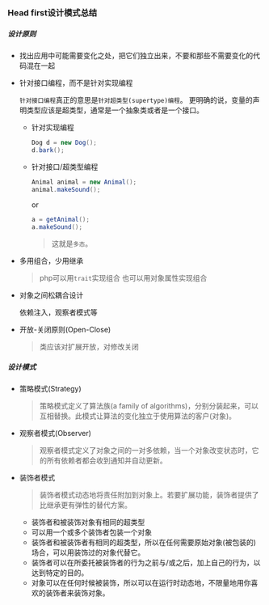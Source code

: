### Head first设计模式总结

##### 设计原则
* 找出应用中可能需要变化之处，把它们独立出来，不要和那些不需要变化的代码混在一起
* 针对接口编程，而不是针对实现编程

  `针对接口编程`真正的意思是`针对超类型(supertype)编程`。
  更明确的说，变量的声明类型应该是超类型，通常是一个抽象类或者是一个接口。

  - 针对实现编程
    ```java
    Dog d = new Dog();
    d.bark();
    ```
  - 针对接口/超类型编程

    ```java
    Animal animal = new Animal();
    animal.makeSound();
    ```
    or
    ```java
    a = getAnimal();
    a.makeSound();
    ```

    > 这就是`多态`。

* 多用组合，少用继承
  > php可以用`trait`实现组合
  > 也可以用对象属性实现组合

* 对象之间松耦合设计

  依赖注入，观察者模式等

* 开放-关闭原则(Open-Close)
  > 类应该对扩展开放，对修改关闭

##### 设计模式

* 策略模式(Strategy)

  > 策略模式定义了算法族(a family of algorithms)，分别分装起来，可以互相替换。此模式让算法的变化独立于使用算法的客户(对象)。

* 观察者模式(Observer)

  > 观察者模式定义了对象之间的一对多依赖，当一个对象改变状态时，它的所有依赖者都会收到通知并自动更新。

* 装饰者模式

  > 装饰者模式动态地将责任附加到对象上。若要扩展功能，装饰者提供了比继承更有弹性的替代方案。

  - 装饰者和被装饰对象有相同的超类型
  - 可以用一个或多个装饰者包装一个对象
  - 装饰者和被装饰者有相同的超类型，所以在任何需要原始对象(被包装的)场合，可以用装饰过的对象代替它。
  - 装饰者可以在所委托被装饰者的行为之前与/或之后，加上自己的行为，以达到特定的目的。
  - 对象可以在任何时候被装饰，所以可以在运行时动态地，不限量地用你喜欢的装饰者来装饰对象。




